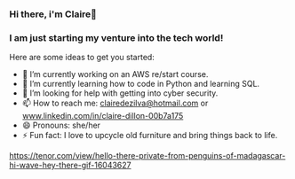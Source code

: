### Hi there, i'm Claire👋
### I am just starting my venture into the tech world!


Here are some ideas to get you started:

- 🔭 I’m currently working on an AWS re/start course.
- 🌱 I’m currently learning how to code in Python and learning SQL.
- 🤔 I’m looking for help with getting into cyber security.
- 📫 How to reach me: clairedezilva@hotmail.com or www.linkedin.com/in/claire-dillon-00b7a175
- 😄 Pronouns: she/her
- ⚡ Fun fact: I love to upcycle old furniture and bring things back to life.


https://tenor.com/view/hello-there-private-from-penguins-of-madagascar-hi-wave-hey-there-gif-16043627

[linkedin]: https://linkedin.com/in/clairedillon
